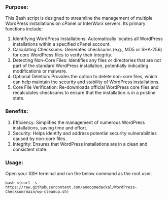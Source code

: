 ### Purpose:

This Bash script is designed to streamline the management of multiple WordPress installations on cPanel or InterWorx servers. Its primary functions include:

1) Identifying WordPress Installations: Automatically locates all WordPress installations within a specified cPanel account.
2) Calculating Checksums: Generates checksums (e.g., MD5 or SHA-256) for core WordPress files to verify their integrity.
3) Detecting Non-Core Files: Identifies any files or directories that are not part of the standard WordPress installation, potentially indicating modifications or malware.
4) Optional Deletion: Provides the option to delete non-core files, which can help maintain the security and stability of WordPress installations.
5) Core File Verification: Re-downloads official WordPress core files and recalculates checksums to ensure that the installation is in a pristine state.

### Benefits:

1) Efficiency: Simplifies the management of numerous WordPress installations, saving time and effort.
2) Security: Helps identify and address potential security vulnerabilities caused by non-core files.
3) Integrity: Ensures that WordPress installations are in a clean and consistent state.

### Usage:
Open your SSH terminal and run the below command as the root user.

`bash <(curl -s https://raw.githubusercontent.com/anoopmedackal/WordPress-Checksum/main/wp-cleanup.sh)`
